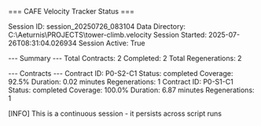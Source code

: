 === CAFE Velocity Tracker Status ===

Session ID: session_20250726_083104
Data Directory: C:\Aeturnis\PROJECTS\tower-climb\.velocity
Session Started: 2025-07-26T08:31:04.026934
Session Active: True

--- Summary ---
Total Contracts: 2
Completed: 2
Total Regenerations: 2

--- Contracts ---
Contract ID: P0-S2-C1
  Status: completed
  Coverage: 92.5%
  Duration: 0.02 minutes
  Regenerations: 1
Contract ID: P0-S1-C1
  Status: completed
  Coverage: 100.0%
  Duration: 6.87 minutes
  Regenerations: 1

[INFO] This is a continuous session - it persists across script runs
